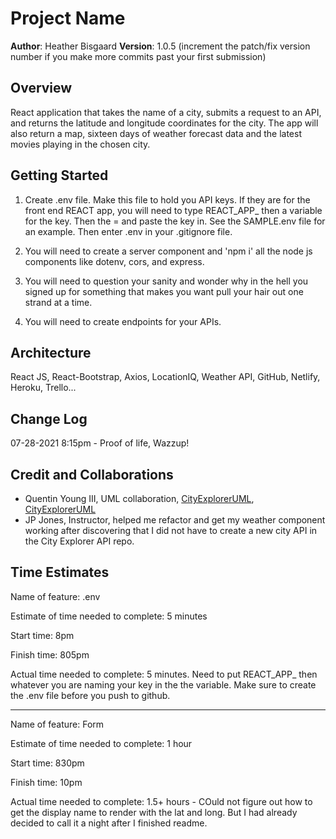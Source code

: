 # Project Name

**Author**: Heather Bisgaard
**Version**: 1.0.5 (increment the patch/fix version number if you make more commits past your first submission)

## Overview
<!-- Provide a high level overview of what this application is and why you are building it, beyond the fact that it's an assignment for this class. (i.e. What's your problem domain?) -->
React application that takes the name of a city, submits a request to an API, and returns the latitude and longitude coordinates for the city. The app will also return a map, sixteen days of weather forecast data and the latest movies playing in the chosen city.

## Getting Started
<!-- What are the steps that a user must take in order to build this app on their own machine and get it running? -->
1. Create .env file. Make this file to hold you API keys. If they are for the front end REACT app, you will need to type REACT_APP_ then a variable for the key. Then the = and paste the key in. See the SAMPLE.env file for an example. Then enter .env in your .gitignore file.

2. You will need to create a server component and 'npm i' all the node js components like dotenv, cors, and express.

3. You will need to question your sanity and wonder why in the hell you signed up for something that makes you want pull your hair out one strand at a time.

4. You will need to create endpoints for your APIs.

## Architecture
<!-- Provide a detailed description of the application design. What technologies (languages, libraries, etc) you're using, and any other relevant design information. -->
React JS, React-Bootstrap, Axios, LocationIQ, Weather API, GitHub, Netlify, Heroku, Trello...

## Change Log
<!-- Use this area to document the iterative changes made to your application as each feature is successfully implemented. Use time stamps. Here's an example:

01-01-2001 4:59pm - Application now has a fully-functional express server, with a GET route for the location resource. -->

07-28-2021 8:15pm - Proof of life, Wazzup!

## Credit and Collaborations
<!-- Give credit (and a link) to other people or resources that helped you build this application. -->

- Quentin Young III, UML collaboration, [CityExplorerUML](src/CityExplorerUML.png), [CityExplorerUML](src/CityExplorerApiUML.png)
- JP Jones, Instructor, helped me refactor and get my weather component working after discovering that I did not have to create a new city API in the City Explorer API repo.

## Time Estimates
<!-- For each of the lab features, make an estimate of the time it will take you to complete the feature, and record your start and finish times for that feature: -->

Name of feature: .env

Estimate of time needed to complete: 5 minutes

Start time: 8pm

Finish time: 805pm

Actual time needed to complete: 5 minutes. Need to put REACT_APP_ then whatever you are naming your key in the the variable. Make sure to create the .env file before you push to github. 

---

Name of feature: Form

Estimate of time needed to complete: 1 hour

Start time: 830pm

Finish time: 10pm

Actual time needed to complete: 1.5+ hours - COuld not figure out how to get the display name to render with the lat and long. But I had already decided to call it a night after I finished readme.

